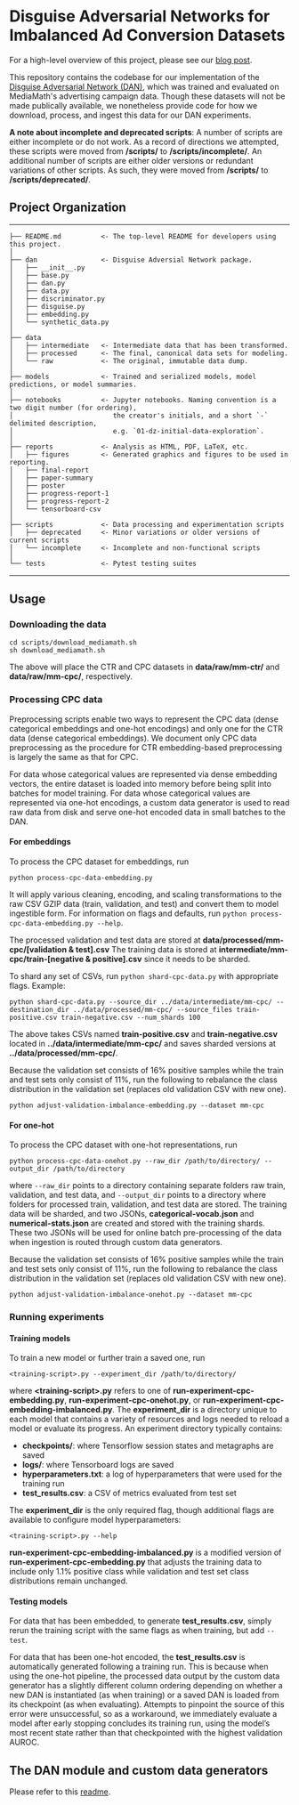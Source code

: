 # Disguise Adversarial Networks for Imbalanced Ad Conversion Datasets

For a high-level overview of this project, please see our [blog post](https://data-science-mediamath.ghost.io/p/0835146f-894b-4aca-9ebf-5046c9b5da08/).

This repository contains the codebase for our implementation of the [Disguise Adversarial Network (DAN)](https://www.ijcai.org/proceedings/2017/0220.pdf), which was trained and evaluated on MediaMath's advertising campaign data. Though these datasets will not be made publically available, we nonetheless provide code for how we download, process, and ingest this data for our DAN experiments.

**A note about incomplete and deprecated scripts**: A number of scripts are either incomplete or do not work. As a record of directions we attempted, these scripts were moved from **/scripts/** to **/scripts/incomplete/**. An additional number of scripts are either older versions or redundant variations of other scripts. As such, they were moved from **/scripts/** to **/scripts/deprecated/**.

## Project Organization

------------
    ├── README.md          <- The top-level README for developers using this project.
    │
    ├── dan                <- Disguise Adversial Network package.
    │   ├── __init__.py   
    │   ├── base.py
    │   ├── dan.py
    │   ├── data.py
    │   ├── discriminator.py
    │   ├── disguise.py
    │   ├── embedding.py
    │   └── synthetic_data.py
    │
    ├── data
    │   ├── intermediate   <- Intermediate data that has been transformed.
    │   ├── processed      <- The final, canonical data sets for modeling.
    │   └── raw            <- The original, immutable data dump.
    │
    ├── models             <- Trained and serialized models, model predictions, or model summaries.
    │
    ├── notebooks          <- Jupyter notebooks. Naming convention is a two digit number (for ordering),
    │                         the creator's initials, and a short `-` delimited description,
    │                         e.g. `01-dz-initial-data-exploration`.
    │
    ├── reports            <- Analysis as HTML, PDF, LaTeX, etc.
    │   ├── figures        <- Generated graphics and figures to be used in reporting.
    │   ├── final-report
    │   ├── paper-summary
    │   ├── poster
    │   ├── progress-report-1
    │   ├── progress-report-2
    │   └── tensorboard-csv
    │
    ├── scripts            <- Data processing and experimentation scripts
    │   ├── deprecated     <- Minor variations or older versions of current scripts
    │   └── incomplete     <- Incomplete and non-functional scripts
    │
    └── tests              <- Pytest testing suites
--------

## Usage

### Downloading the data

```
cd scripts/download_mediamath.sh
sh download_mediamath.sh
```

The above will place the CTR and CPC datasets in **data/raw/mm-ctr/** and **data/raw/mm-cpc/**, respectively.

### Processing CPC data

Preprocessing scripts enable two ways to represent the CPC data (dense categorical embeddings and one-hot encodings) and only one for the CTR data (dense categorical embeddings). We document only CPC data preprocessing as the procedure for CTR embedding-based preprocessing is largely the same as that for CPC.

For data whose categorical values are represented via dense embedding vectors, the entire dataset is loaded into memory before being split into batches for model training. For data whose categorical values are represented via one-hot encodings, a custom data generator is used to read raw data from disk and serve one-hot encoded data in small batches to the DAN.

#### For embeddings

To process the CPC dataset for embeddings, run 
```
python process-cpc-data-embedding.py
```

It will apply various cleaning, encoding, and scaling transformations to the raw CSV GZIP data (train, validation, and test) and convert them to model ingestible form. For information on flags and defaults, run ```python process-cpc-data-embedding.py --help```.

The processed validation and test data are stored at **data/processed/mm-cpc/[validation & test].csv** The training data is stored at **intermediate/mm-cpc/train-[negative & positive].csv** since it needs to be sharded.

To shard any set of CSVs, run ```python shard-cpc-data.py``` with appropriate flags. Example:

```
python shard-cpc-data.py --source_dir ../data/intermediate/mm-cpc/ --destination_dir ../data/processed/mm-cpc/ --source_files train-positive.csv train-negative.csv --num_shards 100
```
The above takes CSVs named **train-positive.csv** and **train-negative.csv** located in **../data/intermediate/mm-cpc/** and saves sharded versions at **../data/processed/mm-cpc/**.

Because the validation set consists of 16% positive samples while the train and test sets only consist of 11%, run the following to rebalance the class distribution in the validation set (replaces old validation CSV with new one).

```
python adjust-validation-imbalance-embedding.py --dataset mm-cpc
```

#### For one-hot

To process the CPC dataset with one-hot representations, run 
```
python process-cpc-data-onehot.py --raw_dir /path/to/directory/ --output_dir /path/to/directory
```
where ```--raw_dir``` points to a directory containing separate folders raw train, validation, and test data, and ```--output_dir``` points to a directory where folders for processed train, validation, and test data are stored. The training data will be sharded, and two JSONs, **categorical-vocab.json** and **numerical-stats.json** are created and stored with the training shards. These two JSONs will be used for online batch pre-processing of the data when ingestion is routed through custom data generators.

Because the validation set consists of 16% positive samples while the train and test sets only consist of 11%, run the following to rebalance the class distribution in the validation set (replaces old validation CSV with new one).

```
python adjust-validation-imbalance-onehot.py --dataset mm-cpc
```

### Running experiments

#### Training models

To train a new model or further train a saved one, run
```
<training-script>.py --experiment_dir /path/to/directory/
```
where **\<training-script\>.py** refers to one of **run-experiment-cpc-embedding.py**, **run-experiment-cpc-onehot.py**, or **run-experiment-cpc-embedding-imbalanced.py**. The **experiment_dir** is a directory unique to each model that contains a variety of resources and logs needed to reload a model or evaluate its progress. An experiment directory typically contains:
- **checkpoints/**: where Tensorflow session states and metagraphs are saved
- **logs/**: where Tensorboard logs are saved
- **hyperparameters.txt**: a log of hyperparameters that were used for the training run
- **test_results.csv**: a CSV of metrics evaluated from test set

The **experiment_dir** is the only required flag, though additional flags are available to configure model hyperparameters:

```
<training-script>.py --help
```

**run-experiment-cpc-embedding-imbalanced.py** is a modified version of **run-experiment-cpc-embedding.py** that adjusts the training data to include only 1.1% positive class while validation and test set class distributions remain unchanged.

#### Testing models

For data that has been embedded, to generate **test_results.csv**, simply rerun the training script with the same flags as when training, but add ```--test```.

For data that has been one-hot encoded, the **test_results.csv** is automatically generated following a training run. This is because when using the one-hot pipeline, the processed data output by the custom data generator has a slightly different column ordering depending on whether a new DAN is instantiated (as when training) or a saved DAN is loaded from its checkpoint (as when evaluating). Attempts to pinpoint the source of this error were unsuccessful, so as a workaround, we immediately evaluate a model after early stopping concludes its training run, using the model’s most recent state rather than that checkpointed with the highest validation AUROC.

## The DAN module and custom data generators

Please refer to this [readme](https://github.com/edrinea/f18-mediamath/blob/dev/dan/readme.md).
